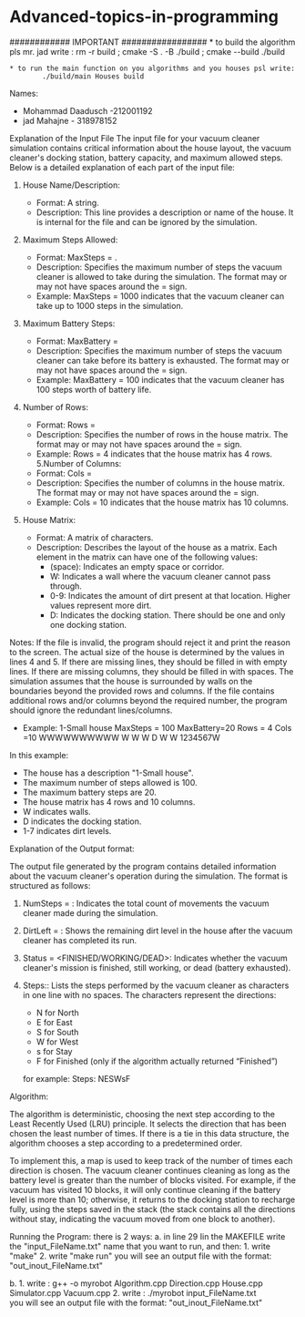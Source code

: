 # Advanced-topics-in-programming
############   IMPORTANT #################
    *  to build the algorithm pls mr. jad write : 
            rm -r build ; cmake -S . -B ./build ; cmake --build ./build

    * to run the main function on you algorithms and you houses psl write: 
            ./build/main Houses build


Names:
- Mohammad Daadusch -212001192
- jad Mahajne - 318978152

Explanation of the Input File
The input file for your vacuum cleaner simulation contains critical information about the house layout, the vacuum cleaner's docking station, battery capacity, and maximum allowed steps. Below is a detailed explanation of each part of the input file:
1.	House Name/Description:
    -	Format: A string.
    -	Description: This line provides a description or name of the house. It is internal for the file and can be ignored by the          simulation.
2.	Maximum Steps Allowed:
    -	Format: MaxSteps = <NUM>.
    -	Description: Specifies the maximum number of steps the vacuum cleaner is allowed to take during the simulation. The format may or may not have spaces around the = sign.
    -	Example: MaxSteps = 1000 indicates that the vacuum cleaner can take up to 1000 steps in the simulation.
3.	Maximum Battery Steps:
    -	Format: MaxBattery = <NUM>
    -	Description: Specifies the maximum number of steps the vacuum cleaner can take before its battery is exhausted. The format may or may not have spaces around the = sign. 
    -	Example: MaxBattery = 100 indicates that the vacuum cleaner has 100 steps worth of battery life.
4.  Number of Rows:

    - Format: Rows = <NUM>
    - Description: Specifies the number of rows in the house matrix. The format may or may not have spaces around the = sign.
    - Example: Rows = 4 indicates that the house matrix has 4 rows.
5.Number of Columns:
    - Format: Cols = <NUM>
    - Description: Specifies the number of columns in the house matrix. The format may or may not have spaces around the = sign.
    - Example: Cols = 10 indicates that the house matrix has 10 columns.
6. House Matrix:

    - Format: A matrix of characters.
    - Description: Describes the layout of the house as a matrix. Each element in the matrix can have one of the following values:
        * (space): Indicates an empty space or corridor.
        * W: Indicates a wall where the vacuum cleaner cannot pass through.
        * 0-9: Indicates the amount of dirt present at that location. Higher values represent more dirt.
        * D: Indicates the docking station. There should be one and only one docking station.

Notes:
    If the file is invalid, the program should reject it and print the reason to the screen.
    The actual size of the house is determined by the values in lines 4 and 5. If there are missing lines, they should be filled in with empty lines. If there are missing columns, they should be filled in with spaces. The simulation assumes that the house is surrounded by walls on the boundaries beyond the provided rows and columns.
    If the file contains additional rows and/or columns beyond the required number, the program should ignore the redundant lines/columns.


*	Example:
1-Small house
MaxSteps = 100
MaxBattery=20
Rows = 4
Cols =10
WWWWWWWWWW
W        W
W   D    W
W 1234567W

In this example:

- The house has a description "1-Small house".
- The maximum number of steps allowed is 100.
- The maximum battery steps are 20.
- The house matrix has 4 rows and 10 columns.
- W indicates walls.
- D indicates the docking station.
- 1-7 indicates dirt levels.


Explanation of the Output format:

The output file generated by the program contains detailed information about the vacuum cleaner's operation during the simulation. The format is structured as follows:

1. NumSteps = <NUMBER>: Indicates the total count of movements the vacuum cleaner made during the simulation.

2. DirtLeft = <NUMBER>: Shows the remaining dirt level in the house after the vacuum cleaner has completed its run.

3. Status = <FINISHED/WORKING/DEAD>: Indicates whether the vacuum cleaner's mission is finished, still working, or dead (battery exhausted).

4. Steps:: Lists the steps performed by the vacuum cleaner as characters in one line with no spaces. The characters represent the   directions:
    - N for North
    - E for East
    - S for South
    - W for West
    - s for Stay
    - F for Finished (only if the algorithm actually returned “Finished”)

    for example:
        Steps:
    NESWsF

Algorithm:

The algorithm is deterministic, choosing the next step according to the Least Recently Used (LRU) principle. It selects the direction that has been chosen the least number of times. If there is a tie in this data structure, the algorithm chooses a step according to a predetermined order.

To implement this, a map is used to keep track of the number of times each direction is chosen. The vacuum cleaner continues cleaning as long as the battery level is greater than the number of blocks visited. For example, if the vacuum has visited 10 blocks, it will only continue cleaning if the battery level is more than 10; otherwise, it returns to the docking station to recharge fully, using the steps saved in the stack (the stack contains all the directions without stay, indicating the vacuum moved from one block to another).

Running the Program:
there is 2 ways:
  a.  in line 29 Iin the MAKEFILE write the "input_FileName.txt" name that you want to run, and then:
      1. write "make"
      2. write "make run"
      you will see an output file with the format: "out_inout_FileName.txt"
  
  b. 
    1. write : g++ -o myrobot Algorithm.cpp Direction.cpp House.cpp Simulator.cpp Vacuum.cpp
    2. write : ./myrobot input_FileName.txt   
    you will see an output file with the format: "out_inout_FileName.txt"



